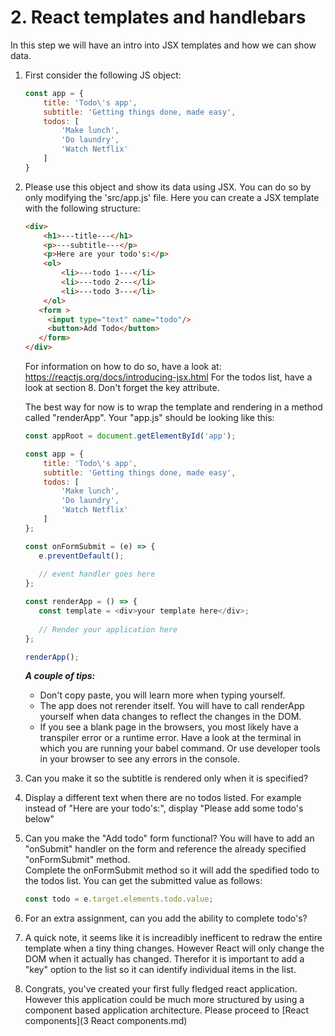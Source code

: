 # 2. React templates and handlebars

In this step we will have an intro into JSX templates and how we can show data.

1. First consider the following JS object:  
    ```javascript
    const app = {
        title: 'Todo\'s app',
        subtitle: 'Getting things done, made easy',
        todos: [
            'Make lunch',
            'Do laundry',
            'Watch Netflix'
        ]
    }
    ```
2. Please use this object and show its data using JSX. You can do so by only modifying the 'src/app.js' file. 
    Here you can create a JSX template with the following structure:
    
    ```html
    <div>
        <h1>---title---</h1>
        <p>---subtitle---</p>
        <p>Here are your todo's:</p>
        <ol>
            <li>---todo 1---</li>
            <li>---todo 2---</li>
            <li>---todo 3---</li>
        </ol>
       <form >
         <input type="text" name="todo"/>
         <button>Add Todo</button>
       </form>
    </div>
    ```
    For information on how to do so, have a look at: https://reactjs.org/docs/introducing-jsx.html For the todos list, have a look at section 8. Don't forget the key attribute.
    
    The best way for now is to wrap the template and rendering in a method called "renderApp". Your "app.js" should be looking like this:
    
    ```javascript
    const appRoot = document.getElementById('app');

    const app = {
        title: 'Todo\'s app',
        subtitle: 'Getting things done, made easy',
        todos: [
            'Make lunch',
            'Do laundry',
            'Watch Netflix'
        ]
    };
 
    const onFormSubmit = (e) => {   
       e.preventDefault();
     
       // event handler goes here
    };

    const renderApp = () => {
       const template = <div>your template here</div>;
       
       // Render your application here
    };
 
    renderApp();
    ```
    
    ***A couple of tips:*** 
    - Don't copy paste, you will learn more when typing yourself.
    - The app does not rerender itself. You will have to call renderApp yourself when data changes to reflect the changes in the DOM.
    - If you see a blank page in the browsers, you most likely have a transpiler error or a runtime error. Have a look at the terminal in which you are running your babel command. Or use developer tools in your browser to see any errors in the console.

3. Can you make it so the subtitle is rendered only when it is specified?
4. Display a different text when there are no todos listed. For example instead of "Here are your todo's:", display "Please add some todo's below"
5. Can you make the "Add todo" form functional? You will have to add an "onSubmit" handler on the form and reference the already specified "onFormSubmit" method.  
    Complete the onFormSubmit method so it will add the spedified todo to the todos list. You can get the submitted value as follows: 
    ```javascript
    const todo = e.target.elements.todo.value;
    ```
6. For an extra assignment, can you add the ability to complete todo's?
6. A quick note, it seems like it is increadibly inefficent to redraw the entire template when a tiny thing changes. However React will only change the DOM when it actually has changed. Therefor it is important to add a "key" option to the list so it can identify individual items in the list.
7. Congrats, you've created your first fully fledged react application. However this application could be much more structured by using a component based application architecture. Please proceed to [React components](3 React components.md)
    
    
    